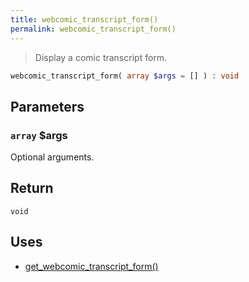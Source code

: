 ```yaml
---
title: webcomic_transcript_form()
permalink: webcomic_transcript_form()
---
```


> Display a comic transcript form.

```php
webcomic_transcript_form( array $args = [] ) : void
```

## Parameters

### `array` $args
Optional arguments.

## Return

`void`

## Uses
- [get_webcomic_transcript_form()](get_webcomic_transcript_form())
